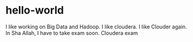 # hello-world
I like working on Big Data and Hadoop. 
I like cloudera. I like Clouder again.
In Sha Allah, I have to take exam soon.
Cloudera exam
